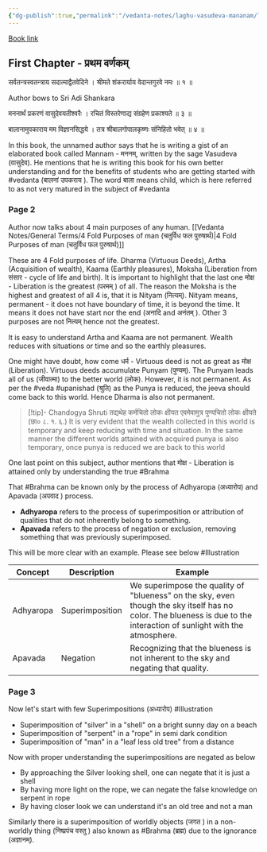 ```yaml
---
{"dg-publish":true,"permalink":"/vedanta-notes/laghu-vasudeva-mananam/laghu-vasudeva-mananam/"}
---
```


[Book link](https://archive.org/details/LaghuvasudevamananamSubrahmanyaSastri1928SVV)

## First Chapter - प्रथम वर्णकम् 

सर्वतन्त्रस्वतन्त्राय सदात्माद्वैतवेदिने । 
श्रीमते शंकरार्याय वेदान्तगुरवे नमः ॥ १ ॥

Author bows to Sri Adi Shankara

मननार्थं प्रकरणं वासुदेवयतीश्वरैः । 
रचितं विस्तरेणाद्य संग्रहेण प्रकाश्यते ॥ ३ ॥

बालानामुपकाराय मम विज्ञानसिद्धये । 
तत्र श्रीबालगोपालकृष्णः संनिहितो भवेत् ॥ ४ ॥

In this book, the unnamed author says that he is writing a gist of an elaborated book called Mannam - मननम्, written by the sage Vasudeva (वासुदेव). He mentions that he is writing this book for his own better understanding and for the benefits of students who are getting started with #vedanta  (बालनां उपकराय ). The word बाला means child, which is here referred to as not very matured in the  subject of #vedanta 

### Page 2

Author now talks about 4 main purposes of any human. [[Vedanta Notes/General Terms/4 Fold Purposes of man (चतुर्विध फल पुरुषार्थ)\|4 Fold Purposes of man (चतुर्विध फल पुरुषार्थ)]]

These are 4 Fold purposes of life. Dharma (Virtuous Deeds), Artha (Acquisition of wealth), Kaama (Earthly pleasures), Moksha (Liberation from संसार - cycle of life and birth). It is important to highlight that the last one मोक्ष - Liberation is the greatest (परमम् ) of all. The reason the Moksha is the highest and greatest of all 4 is, that it is Nityam (नित्यम्). Nityam means, permanent - it does not have boundary of time, it is beyond the time. It means it does not have start nor the end (अनादि  and अनंतम् ). Other 3 purposes are not नित्यम् hence not the greatest. 

It is easy to understand Artha and Kaama are not permanent. Wealth reduces with situations or time and so the earthly pleasures. 

One might have doubt, how come धर्म - Virtuous deed is not as great as मोक्ष  (Liberation). Virtuous deeds accumulate Punyam (पुण्यम्). The Punyam leads all of us (जीवात्मा) to the better world (लोक). However, it is not permanent. As per the #veda #upanishad (श्रुति) as the Punya is reduced, the jeeva should come back to this world. Hence Dharma is also not permanent. 

>[!tip]- Chandogya Shruti
>तद्यथेह  कर्मचितो  लोकः क्षीयत एवमेवामुत्र पुण्यचितो  लोकः क्षीयते (छा० ८. १. ६.)
>It is very evident that the wealth collected in this world is temporary and keep reducing with time and situation. In the same manner the different worlds attained with acquired punya is also temporary, once punya is reduced we are back to this world 

One last point on this subject, author mentions that मोक्ष - Liberation is attained only by understanding the true #Brahma 

That #Brahma can be known only by the process of Adhyaropa (अध्यारोप) and Apavada (अपवाद ) process. 

- **Adhyaropa** refers to the process of superimposition or attribution of qualities that do not inherently belong to something.
- **Apavada** refers to the process of negation or exclusion, removing something that was previously superimposed.

This will be more clear with an example. Please see below #Illustration 

| Concept   | Description     | Example                                                                                                                                                               |
| --------- | --------------- | --------------------------------------------------------------------------------------------------------------------------------------------------------------------- |
| Adhyaropa | Superimposition | We superimpose the quality of "blueness" on the sky, even though the sky itself has no color. The blueness is due to the interaction of sunlight with the atmosphere. |
| Apavada   | Negation        | Recognizing that the blueness is not inherent to the sky and negating that quality.                                                                                   |

### Page 3

Now let's start with few Superimpositions (अध्यारोप) #Illustration 
* Superimposition of "silver" in a "shell" on a bright sunny day on a beach 
* Superimposition of "serpent" in a "rope" in semi dark condition 
* Superimposition of "man" in a "leaf less old tree" from a distance

Now with proper understanding the superimpositions are negated as below 
* By approaching the Silver looking shell,  one can negate that it is just a shell
* By having more light on the rope, we can negate the false knowledge on serpent in rope
* By having closer look we can understand it's an old tree and not a man

Similarly there is a superimposition of worldly objects (जगत ) in a non-worldly thing (निष्प्रपंच वस्तु ) also known as #Brahma (ब्रह्म) due to the ignorance (अज्ञानम्). 


